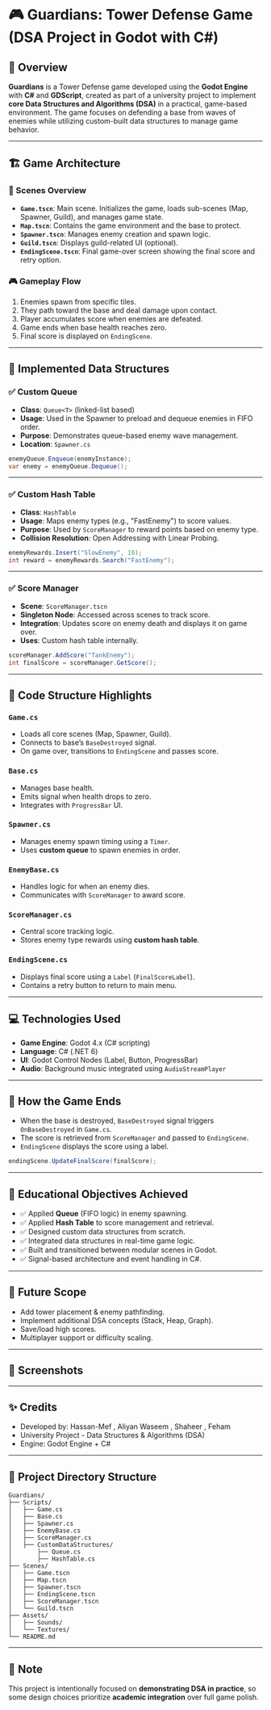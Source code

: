 # 🎮 Guardians: Tower Defense Game (DSA Project in Godot with C#)

## 📘 Overview

**Guardians** is a Tower Defense game developed using the **Godot Engine** with **C#** and **GDScript**, created as part of a university project to implement **core Data Structures and Algorithms (DSA)** in a practical, game-based environment. The game focuses on defending a base from waves of enemies while utilizing custom-built data structures to manage game behavior.

---

## 🏗️ Game Architecture

### 📂 Scenes Overview

- **`Game.tscn`**: Main scene. Initializes the game, loads sub-scenes (Map, Spawner, Guild), and manages game state.
- **`Map.tscn`**: Contains the game environment and the base to protect.
- **`Spawner.tscn`**: Manages enemy creation and spawn logic.
- **`Guild.tscn`**: Displays guild-related UI (optional).
- **`EndingScene.tscn`**: Final game-over screen showing the final score and retry option.

### 🎮 Gameplay Flow

1. Enemies spawn from specific tiles.
2. They path toward the base and deal damage upon contact.
3. Player accumulates score when enemies are defeated.
4. Game ends when base health reaches zero.
5. Final score is displayed on `EndingScene`.

---

## 🧮 Implemented Data Structures

### ✅ Custom Queue

- **Class**: `Queue<T>` (linked-list based)
- **Usage**: Used in the Spawner to preload and dequeue enemies in FIFO order.
- **Purpose**: Demonstrates queue-based enemy wave management.
- **Location**: `Spawner.cs`

```csharp
enemyQueue.Enqueue(enemyInstance);
var enemy = enemyQueue.Dequeue();
```

---

### ✅ Custom Hash Table

- **Class**: `HashTable`
- **Usage**: Maps enemy types (e.g., "FastEnemy") to score values.
- **Purpose**: Used by `ScoreManager` to reward points based on enemy type.
- **Collision Resolution**: Open Addressing with Linear Probing.

```csharp
enemyRewards.Insert("SlowEnemy", 10);
int reward = enemyRewards.Search("FastEnemy");
```

---

### ✅ Score Manager

- **Scene**: `ScoreManager.tscn`
- **Singleton Node**: Accessed across scenes to track score.
- **Integration**: Updates score on enemy death and displays it on game over.
- **Uses**: Custom hash table internally.

```csharp
scoreManager.AddScore("TankEnemy");
int finalScore = scoreManager.GetScore();
```

---

## 🧠 Code Structure Highlights

### `Game.cs`
- Loads all core scenes (Map, Spawner, Guild).
- Connects to base’s `BaseDestroyed` signal.
- On game over, transitions to `EndingScene` and passes score.

### `Base.cs`
- Manages base health.
- Emits signal when health drops to zero.
- Integrates with `ProgressBar` UI.

### `Spawner.cs`
- Manages enemy spawn timing using a `Timer`.
- Uses **custom queue** to spawn enemies in order.

### `EnemyBase.cs`
- Handles logic for when an enemy dies.
- Communicates with `ScoreManager` to award score.

### `ScoreManager.cs`
- Central score tracking logic.
- Stores enemy type rewards using **custom hash table**.

### `EndingScene.cs`
- Displays final score using a `Label` (`FinalScoreLabel`).
- Contains a retry button to return to main menu.

---

## 💻 Technologies Used

- **Game Engine**: Godot 4.x (C# scripting)
- **Language**: C# (.NET 6)
- **UI**: Godot Control Nodes (Label, Button, ProgressBar)
- **Audio**: Background music integrated using `AudioStreamPlayer`

---

## 🏁 How the Game Ends

- When the base is destroyed, `BaseDestroyed` signal triggers `OnBaseDestroyed` in `Game.cs`.
- The score is retrieved from `ScoreManager` and passed to `EndingScene`.
- `EndingScene` displays the score using a label.

```csharp
endingScene.UpdateFinalScore(finalScore);
```

---

## 🎯 Educational Objectives Achieved

- ✅ Applied **Queue** (FIFO logic) in enemy spawning.
- ✅ Applied **Hash Table** to score management and retrieval.
- ✅ Designed custom data structures from scratch.
- ✅ Integrated data structures in real-time game logic.
- ✅ Built and transitioned between modular scenes in Godot.
- ✅ Signal-based architecture and event handling in C#.

---

## 🚀 Future Scope

- Add tower placement & enemy pathfinding.
- Implement additional DSA concepts (Stack, Heap, Graph).
- Save/load high scores.
- Multiplayer support or difficulty scaling.

---

## 📸 Screenshots



---

## ✨ Credits

- Developed by: Hassan-Mef , Aliyan Waseem , Shaheer , Feham
- University Project - Data Structures & Algorithms (DSA)
- Engine: Godot Engine + C#

---

## 📁 Project Directory Structure

```
Guardians/
├── Scripts/
│   ├── Game.cs
│   ├── Base.cs
│   ├── Spawner.cs
│   ├── EnemyBase.cs
│   ├── ScoreManager.cs
│   ├── CustomDataStructures/
│       ├── Queue.cs
│       ├── HashTable.cs
├── Scenes/
│   ├── Game.tscn
│   ├── Map.tscn
│   ├── Spawner.tscn
│   ├── EndingScene.tscn
│   ├── ScoreManager.tscn
│   └── Guild.tscn
├── Assets/
│   ├── Sounds/
│   └── Textures/
└── README.md
```

---

## 📌 Note

This project is intentionally focused on **demonstrating DSA in practice**, so some design choices prioritize **academic integration** over full game polish.
